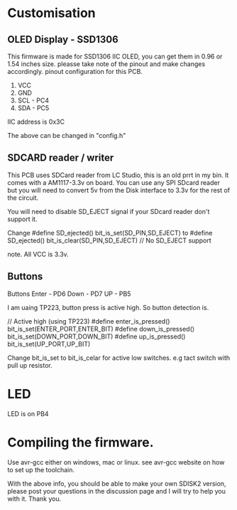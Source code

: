 # Customisation
## OLED Display - SSD1306
This firmware is made for SSD1306 IIC OLED, you can get them in 0.96 or 1.54 inches size.
pleasse take note of the pinout and make changes accordingly. 
pinout configuration for this PCB.
1. VCC
2. GND
3. SCL - PC4
4. SDA - PC5

IIC address is 0x3C

The above can be changed in "config.h"

## SDCARD reader / writer
This PCB uses SDCard reader from LC Studio, this is an old prrt in my bin. It comes with a AM1117-3.3v on board.
You can use any SPI SDcard reader but you will need to convert 5v from the Disk interface to 3.3v for the rest of the circuit.

You will need to disable SD_EJECT signal if your SDcard reader don't support it.

Change 
#define SD_ejected()             bit_is_set(SD_PIN,SD_EJECT)
to 
#define SD_ejected()             bit_is_clear(SD_PIN,SD_EJECT) // No SD_EJECT support

note. All VCC is 3.3v.

## Buttons
Buttons
Enter   - PD6
Down    - PD7
UP      - PB5

I am uaing TP223, button press is active high. 
So button detection is.

// Active high (using TP223)
#define enter_is_pressed() bit_is_set(ENTER_PORT,ENTER_BIT)
#define down_is_pressed()  bit_is_set(DOWN_PORT,DOWN_BIT)
#define up_is_pressed()    bit_is_set(UP_PORT,UP_BIT)

Change bit_is_set to bit_is_celar for active low switches. e.g tact switch with pull up resistor. 

# LED

LED is on PB4

# Compiling the firmware.
Use avr-gcc either on windows, mac or linux. 
see avr-gcc website on how to set up the toolchain. 

With the above info, you should be able to make your own SDISK2 version, please post your questions in the discussion page and I will try to help you with it. Thank you. 


